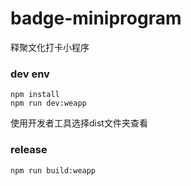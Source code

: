 # badge-miniprogram
释聚文化打卡小程序

### dev env
```
npm install
npm run dev:weapp
```
使用开发者工具选择dist文件夹查看

### release
```
npm run build:weapp
```